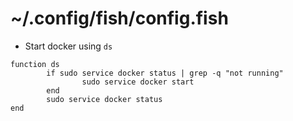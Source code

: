 #  ~/.config/fish/config.fish

- Start docker using `ds`
```fish
function ds
        if sudo service docker status | grep -q "not running"
                sudo service docker start
        end
        sudo service docker status
end
```

